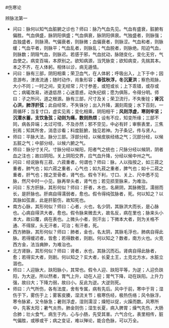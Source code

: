 #伤寒论

辨脉法第一

- 问曰：脉何以知气血脏腑之诊也？师曰：脉乃气血先见。气血有盛衰，脏腑有偏胜。气血俱盛，脉阴阳俱盛；气血俱衰，脉阴阳俱衰。气独盛者，则脉强；血独盛者，则脉滑。气偏衰者，则脉微；血偏衰者，则脉涩。气血和者，则脉缓；气血平者，则脉平；气血乱者，则脉乱；气血脱者，则脉绝。阳迫气血，则脉数；阴阻气血，则脉迟。若感于邪，气血扰动，脉随变化，变化无穷，气血使之。病变百端，本原别之。欲知病源，当凭脉变；欲知病变，先揣其本。本之不齐，在人体躬。相体以诊，病无遁情。
- 问曰：脉有三部，阴阳相乘；荣卫血气，在人体躬；呼吸出入，上下于中；因息游布，津液流通；随时动作，肖象形容；**春弦秋浮，冬沉夏洪**；察色观脉，大小不同；一时之间，变无经常；尺寸参差，或短或长；上下乖错，或存或亡；病辄改易，进退低昂；心迷意惑，动失纪纲；愿为俱陈，令得分明。师曰：子之所问，道之根源。脉有三部，尺寸及关；荣卫流行，不失衡铨；**肾沉心洪，肺浮肝弦**；此自经常，不失铢分；出入升降，漏刻周旋；水下百刻，一周循环；当复寸口，虚实见焉；变化相乘，阴阳相干；**风则浮虚，寒则牢坚；沉潜水蓄，支饮急弦；动则为痛，数则热烦**；设有不应，知变所缘；三部不同，病各异端；太过可怪，不及亦然；邪不空见，中必有奸；审察表里，三焦别焉；知其所舍，消息诊看；料度脏腑，独见若神。为子条记，传与贤人。
- 师曰：平脉大法，脉分三部。浮部分经，以候皮肤经络之气；沉部分经，以候五脏之气；中部分经，以候六腑之气。
- 师曰：脉分寸关尺。寸脉分经以候阳，阳者气之统也；尺脉分经以候阴，阴者血之注也；故曰阴阳。关上阴阳交界，应气血升降，分经以候中州之气。
- 问曰：经说脉有三菽、六菽重者，何谓也？师曰：脉，人以指按之，如三菽之重者，肺气也；如六菽之重者，心气也；如九菽之重者，脾气也；如十二菽之重者，肝气也；按之至骨者，肾气也。假令下利，寸口、关上、尺中悉不见脉，然尺中时一小见，脉再举头者，肾气也；若见损至脉来，为难治。
- 问曰：东方肝脉，其形何似？师曰：肝者，木也，名厥阴，其脉微弦，濡弱而长，是肝脉也。肝病自得濡弱者，愈也。假令得纯弦脉者，死。何以知之？以其脉如弦直，此是肝脏伤，故知死也。
- 南方心脉，其形何似？师曰：心者，火也，名少阴，其脉洪大而长，是心脉也。心病自得洪大者，愈也。假令脉来微去大，故名反，病在里也；脉来头小本大，故曰覆，病在表也。上微头小者，则汗出；下微本大者，则为关格不通、不得尿，头无汗者，可治；有汗者，死。
- 西方肺脉，其形何似？师曰：肺者，金也，名太阴，其脉毛浮也，肺病自得此脉。若得缓迟者，皆愈；若得数者，则剧。何以知之？数者，南方火也。火克西方金，法当痈肿，为难治也。
- 北方肾脉，其形何似？师曰：肾者，水也，其脉沉而石。肾病自得此脉者，愈；若得实大者，则剧。何以知之？实大者，长夏土王，土克北方水，水脏立涸也。
- 师曰：人迎脉大，趺阳脉小，其常也。假令人迎、趺阳平等，为逆；人迎负趺阳，为大逆。所以然者，胃气上升，动在人迎；胃气下降，动在趺阳。上升力强，故曰大；下降力弱，故曰小。反此为逆。大逆则死。
- 师曰：六气所伤，各有法度，舍有专属，病有先后。风中于前，寒中于背；湿伤于下，雾伤于上；雾客皮腠，湿流关节；极寒伤经，极热伤络；风令脉浮，寒令脉紧，又令脉急；暑则浮虚，湿则濡涩；燥短以促，火躁而数。风寒所中，先客太阳；暑气炎热，肺金则伤；湿生长夏，病入脾胃；燥气先伤，大肠合肺；壮火食气，病生于内，心与小肠，先受其害。六气合化，表里相传，脏气偏胜，或移或干；病之变证，难以殚论，能合色脉，可以万全。






















